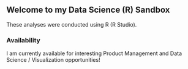 ## Welcome to my Data Science (R) Sandbox

These analyses were conducted using R (R Studio).

### Availability

I am currently available for interesting Product Management and Data Science / Visualization opportunities!
